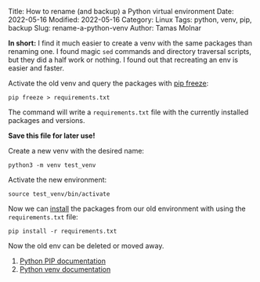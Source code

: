 Title: How to rename (and backup) a Python virtual environment
Date: 2022-05-16
Modified: 2022-05-16
Category: Linux
Tags: python, venv, pip, backup
Slug: rename-a-python-venv
Author: Tamas Molnar

**In short:** I find it much easier to create a venv with the same packages than renaming one.
I found magic `sed` commands and directory traversal scripts, but they did a half work or nothing.
I found out that recreating an env is easier and faster.

Activate the old venv and query the packages with [pip freeze](https://pip.pypa.io/en/stable/cli/pip_freeze/):
```
pip freeze > requirements.txt
```

The command will write a `requirements.txt` file with the currently installed packages and versions.

**Save this file for later use!**

Create a new venv with the desired name:
```
python3 -m venv test_venv
```

Activate the new environment:
```
source test_venv/bin/activate
```

Now we can [install](https://pip.pypa.io/en/stable/cli/pip_install/) the packages from our old environment with using the `requirements.txt` file:
```
pip install -r requirements.txt
```

Now the old env can be deleted or moved away.

1. [Python PIP documentation](https://pip.pypa.io/en/stable/user_guide/)
1. [Python venv documentation](https://docs.python.org/3/library/venv.html)
